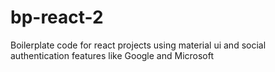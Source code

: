 # bp-react-2
Boilerplate code for react projects using material ui and social authentication features like Google and Microsoft

